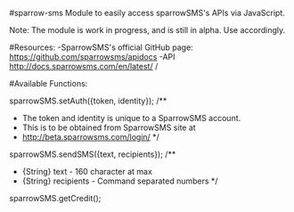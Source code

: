 #sparrow-sms
 Module to easily access sparrowSMS's APIs via JavaScript.

 Note: The module is work in progress, and is still in alpha. Use accordingly.

#Resources:
   	-SparrowSMS's official GitHub page:
   		https://github.com/sparrowsms/apidocs
   	-API
   		http://docs.sparrowsms.com/en/latest/
  /

#Available Functions:

sparrowSMS.setAuth({token, identity});
/**
* The token and identity is unique to a SparrowSMS account.
* This is to be obtained from  SparrowSMS site at
* 	http://beta.sparrowsms.com/login/
*/

sparrowSMS.sendSMS({text, recipients});
/**
*  {String} text       - 160 character at max
*  {String} recipients - Command separated numbers
*/


sparrowSMS.getCredit();

